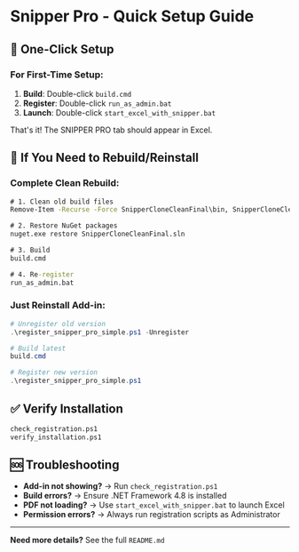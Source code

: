 # Snipper Pro - Quick Setup Guide

## 🚀 One-Click Setup

### For First-Time Setup:
1. **Build**: Double-click `build.cmd`
2. **Register**: Double-click `run_as_admin.bat` 
3. **Launch**: Double-click `start_excel_with_snipper.bat`

That's it! The SNIPPER PRO tab should appear in Excel.

## 🔄 If You Need to Rebuild/Reinstall

### Complete Clean Rebuild:
```cmd
# 1. Clean old build files
Remove-Item -Recurse -Force SnipperCloneCleanFinal\bin, SnipperCloneCleanFinal\obj

# 2. Restore NuGet packages  
nuget.exe restore SnipperCloneCleanFinal.sln

# 3. Build
build.cmd

# 4. Re-register
run_as_admin.bat
```

### Just Reinstall Add-in:
```powershell
# Unregister old version
.\register_snipper_pro_simple.ps1 -Unregister

# Build latest
build.cmd

# Register new version  
.\register_snipper_pro_simple.ps1
```

## ✅ Verify Installation
```cmd
check_registration.ps1
verify_installation.ps1
```

## 🆘 Troubleshooting
- **Add-in not showing?** → Run `check_registration.ps1`
- **Build errors?** → Ensure .NET Framework 4.8 is installed
- **PDF not loading?** → Use `start_excel_with_snipper.bat` to launch Excel
- **Permission errors?** → Always run registration scripts as Administrator

---
**Need more details?** See the full `README.md` 
